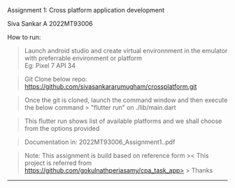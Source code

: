 Assignment 1:
Cross platform application development

Siva Sankar A
2022MT93006


How to run:

> Launch android studio and create virtual environnment in the emulator with preferrable environment or platform	
	Eg: Pixel 7 API 34
	
> Git Clone below repo:
	https://github.com/sivasankararumugham/crossplatform.git
	
> Once the git is cloned, launch the command window and then execute the below command
	> "flutter run" on ./lib/main.dart 
	
> This flutter run shows list of available platforms and we shall choose from the options provided

> Documentation in: 2022MT93006_Assignment1..pdf


> Note: This assignment is build based on reference form
	>< This project  is referred from https://github.com/gokulnathperiasamy/cpa_task_app>
	> Thanks <gokulnathperiasamy>


****************************************************************************************************************************************